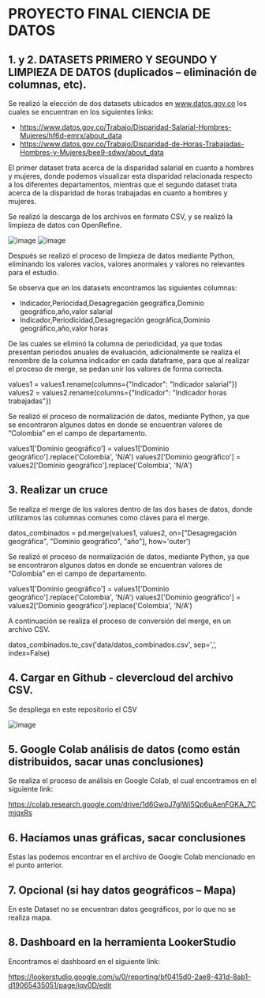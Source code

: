 # PROYECTO FINAL CIENCIA DE DATOS

## 1. y 2. DATASETS PRIMERO Y SEGUNDO Y LIMPIEZA DE DATOS (duplicados – eliminación de columnas, etc).

Se realizó la elección de dos datasets ubicados en www.datos.gov.co los cuales se encuentran en los siguientes links:

* https://www.datos.gov.co/Trabajo/Disparidad-Salarial-Hombres-Mujeres/hf6d-emrx/about_data
* https://www.datos.gov.co/Trabajo/Disparidad-de-Horas-Trabajadas-Hombres-y-Mujeres/bee9-sdwx/about_data

El primer dataset trata acerca de la disparidad salarial en cuanto a hombres y mujeres, donde podemos visualizar esta disparidad relacionada respecto a los diferentes departamentos, mientras que el segundo dataset trata acerca de la disparidad de horas trabajadas en cuanto a hombres y mujeres.

Se realizó la descarga de los archivos en formato CSV, y se realizó la limpieza de datos con OpenRefine.

![image](https://github.com/jufe941209/Proyecto-final-ciencia-de-datos/assets/128336195/22ef2a79-2c52-440b-9117-de766fa5b014)
![image](https://github.com/jufe941209/Proyecto-final-ciencia-de-datos/assets/128336195/71d47ee1-7083-4779-985c-5917054c9ef0)

Después se realizó el proceso de limpieza de datos mediante Python, eliminando los valores vacíos, valores anormales y valores no relevantes para el estudio.

Se observa que en los datasets encontramos las siguientes columnas: 
* Indicador,Periocidad,Desagregación geográfica,Dominio geográfico,año,valor salarial
* Indicador,Periodicidad,Desagregación geográfica,Dominio geográfico,año,valor horas

De las cuales se eliminó la columna de periodicidad, ya que todas presentan periodos anuales de evaluación, adicionalmente se realiza el renombre de la columna indicador en cada dataframe, para que al realizar el proceso de merge, se pedan unir los valores de forma correcta.

values1 = values1.rename(columns={"Indicador": "Indicador salarial"})
values2 = values2.rename(columns={"Indicador": "Indicador horas trabajadas"})

Se realizó el proceso de normalización de datos, mediante Python, ya que se encontraron algunos datos en donde se encuentran valores de “Colombia” en el campo de departamento.

values1['Dominio geográfico'] = values1['Dominio geográfico'].replace('Colombia', 'N/A')
values2['Dominio geográfico'] = values2['Dominio geográfico'].replace('Colombia', 'N/A')

## 3. Realizar un cruce

Se realiza el merge de los valores dentro de las dos bases de datos, donde utilizamos las columnas comunes como claves para el merge.

datos_combinados = pd.merge(values1, values2, on=["Desagregación geográfica", "Dominio geográfico", "año"], how='outer')

Se realizó el proceso de normalización de datos, mediante Python, ya que se encontraron algunos datos en donde se encuentran valores de “Colombia” en el campo de departamento.

values1['Dominio geográfico'] = values1['Dominio geográfico'].replace('Colombia', 'N/A')
values2['Dominio geográfico'] = values2['Dominio geográfico'].replace('Colombia', 'N/A')

A continuación se realiza el proceso de conversión del merge, en un archivo CSV.

datos_combinados.to_csv('data/datos_combinados.csv', sep=',', index=False)


## 4. Cargar en Github - clevercloud del archivo CSV.

Se despliega en este repositorio el CSV

![image](https://github.com/jufe941209/Proyecto-final-ciencia-de-datos/assets/128336195/bfb73030-75ed-4bfa-b069-76abe7d73914)

## 5.	Google Colab análisis de datos (como están distribuidos, sacar unas conclusiones)

Se realiza el proceso de análisis en Google Colab, el cual encontramos en el siguiente link:

https://colab.research.google.com/drive/1d6GwpJ7gIWi5Qp6uAenFGKA_7CmjqxRs

## 6.	Hacíamos unas gráficas, sacar conclusiones

Estas las podemos encontrar en el archivo de Google Colab mencionado en el punto anterior.

## 7.	Opcional (si hay datos geográficos – Mapa) 

En este Dataset no se encuentran datos geográficos, por lo que no se realiza mapa.

## 8.	Dashboard en la herramienta LookerStudio

Encontramos el dashboard en el siguiente link:

https://lookerstudio.google.com/u/0/reporting/bf0415d0-2ae8-431d-8ab1-d19065435051/page/iqy0D/edit


